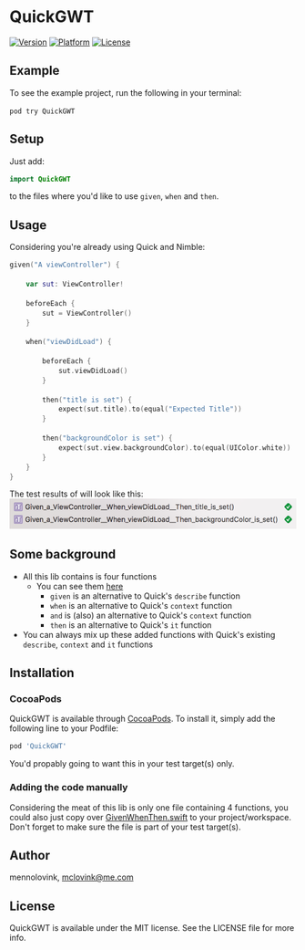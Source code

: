 # QuickGWT

 [![Version](http://img.shields.io/cocoapods/v/QuickGWT.svg?style=flat)](http://cocoapods.org/pods/Zoomy) [![Platform](http://img.shields.io/cocoapods/p/QuickGWT.svg?style=flat)](http://cocoapods.org/pods/Zoomy) [![License](http://img.shields.io/cocoapods/l/QuickGWT.svg?style=flat)](LICENSE)

## Example

To see the example project, run the following in your terminal:

`pod try QuickGWT `

## Setup

Just add:

```Swift
import QuickGWT
```

to the files where you'd like to use `given`, `when` and `then`.

## Usage

Considering you're already using Quick and Nimble:

```Swift
given("A viewController") {
	
	var sut: ViewController!
	
	beforeEach {
		sut = ViewController()
	}
	
	when("viewDidLoad") {
	
		beforeEach {
			sut.viewDidLoad()
		}
		
		then("title is set") {
			expect(sut.title).to(equal("Expected Title"))
		}
		
		then("backgroundColor is set") {
			expect(sut.view.backgroundColor).to(equal(UIColor.white))
		}
	}
}
```
The test results of will look like this:
![Test results](Art/TestResults.png)

## Some background

* All this lib contains is four functions
	* You can see them [here](https://github.com/mennolovink/QuickGWT/blob/develop/QuickGWT/Classes/GivenWhenThen.swift)
		* `given` is an alternative to Quick's `describe` function
		* `when` is an alternative to Quick's `context` function
		* `and` is (also) an alternative to Quick's `context` function
		* `then` is an alternative to Quick's `it` function
* You can always mix up these added functions with Quick's existing `describe`, `context` and `it` functions

## Installation
### CocoaPods
QuickGWT is available through [CocoaPods](https://cocoapods.org). To install
it, simply add the following line to your Podfile:

```ruby
pod 'QuickGWT'
```
You'd propably going to want this in your test target(s) only.

### Adding the code manually
Considering the meat of this lib is only one file containing 4 functions, you could also just copy over [GivenWhenThen.swift](https://github.com/mennolovink/QuickGWT/blob/develop/QuickGWT/Classes/GivenWhenThen.swift) to your project/workspace. Don't forget to make sure the file is part of your test target(s).

## Author

mennolovink, mclovink@me.com

## License

QuickGWT is available under the MIT license. See the LICENSE file for more info.
